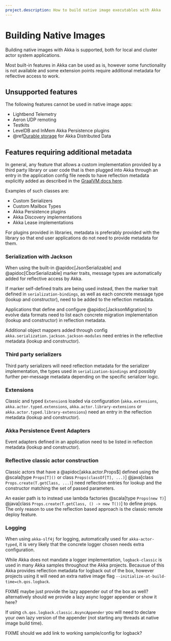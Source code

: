 ```yaml
---
project.description: How to build native image executables with Akka
---
```

# Building Native Images

Building native images with Akka is supported, both for local and cluster actor system applications. 

Most built-in features in Akka can be used as is, however some functionality is not available and some extension points
require additional metadata for reflective access to work.

## Unsupported features

The following features cannot be used in native image apps:

* Lightbend Telemetry
* Aeron UDP remoting
* Testkits
* LevelDB and InMem Akka Persistence plugins
* @ref[Durable storage](../typed/distributed-data.md#durable-storage) for Akka Distributed Data

## Features requiring additional metadata

In general, any feature that allows a custom implementation provided by a third party library or user code that is
then plugged into Akka through an entry in the application config file needs to have reflection metadata explicitly added
as described in the [GraalVM docs here](https://www.graalvm.org/latest/reference-manual/native-image/metadata/).

Examples of such classes are:

 * Custom Serializers
 * Custom Mailbox Types
 * Akka Persistence plugins
 * Akka Discovery implementations
 * Akka Lease implementations

For plugins provided in libraries, metadata is preferably provided with the library so that end user applications
do not need to provide metadata for them.

### Serialization with Jackson

When using the built-in @apidoc[JsonSerializable] and @apidoc[CborSerializable] marker traits, message types are automatically added
for reflective access by Akka. 

If marker self-defined traits are being used instead, then the marker trait defined in `serialization-bindings`, as well as each 
concrete message type (lookup and constructor), need to be added to the reflection metadata.

Applications that define and configure @apidoc[JacksonMigration] to evolve data formats need to list each concrete
migration implementation (lookup and constructor) in reflection metadata.

Additional object mappers added through config `akka.serialization.jackson.jackson-modules` need entries in the reflective 
metadata (lookup and constructor).

### Third party serializers

Third party serializers will need reflection metadata for the serializer implementation, the types used in `serialization-bindings`
and possibly further per-message metadata depending on the specific serializer logic.

### Extensions

Classic and typed `Extension`s loaded via configuration (`akka.extensions`, `akka.actor.typed.extensions`, `akka.actor.library-extensions` or `akka.actor.typed.library-extensions`)
need an entry in the reflection metadata (lookup and constructor).

### Akka Persistence Event Adapters

Event adapters defined in an application need to be listed in reflection metadata (lookup and constructor).

### Reflective classic actor construction

Classic actors that have a @apidoc[akka.actor.Props$] defined using the @scala[type `Props[T]()` or class `Props(classOf[T], ...)`] 
@java[class `Props.create(T.getClass, ...)`] need reflection entries for lookup and the constructor matching the set of passed parameters. 

An easier path is to instead use lambda factories @scala[type `Props(new T)`]
@java[class `Props.create(T.getClass, () -> new T())`] to define props. The only reason to use the reflection based approach
is the classic remote deploy feature.

### Logging

When using `akka-slf4j` for logging, automatically used for `akka-actor-typed`, it is very likely that the concrete logger
chosen needs extra configuration.

While Akka does not mandate a logger implementation, `logback-classic` is used in many Akka samples throughout the Akka projects. 
Becausue of this Akka provides reflection metadata for logback out of the box, however projects using it will need an extra
native image flag `--initialize-at-build-time=ch.qos.logback`.

FIXME maybe just provide the lazy appender out of the box as well? 
      alternatively should we provide a lazy async logger appender or show it here?

If using `ch.qos.logback.classic.AsyncAppender` you will need to declare your own lazy version of the appender (not starting any threads at native image build time).

FIXME should we add link to working sample/config for logback?

